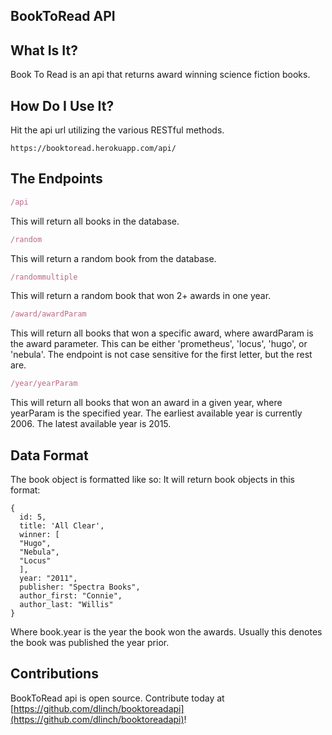 ## BookToRead API

## What Is It?
Book To Read is an api that returns award winning science fiction books.

## How Do I Use It?

Hit the api url utilizing the various RESTful methods.
```
https://booktoread.herokuapp.com/api/
```

## The Endpoints

```js
/api
```

This will return all books in the database.

```js
/random
```

This will return a random book from the database.

```js
/randommultiple
```

This will return a random book that won 2+ awards in one year.

```js
/award/awardParam
```

This will return all books that won a specific award, where awardParam is the award parameter.
This can be either 'prometheus', 'locus', 'hugo', or 'nebula'. The endpoint is not case sensitive
for the first letter, but the rest are.

```js
/year/yearParam
```

This will return all books that won an award in a given year, where yearParam is the specified
year. The earliest available year is currently 2006. The latest available year is 2015.


## Data Format

The book object is formatted like so:
It will return book objects in this format:
```
{
  id: 5,
  title: 'All Clear',
  winner: [
  "Hugo",
  "Nebula",
  "Locus"
  ],
  year: "2011",
  publisher: "Spectra Books",
  author_first: "Connie",
  author_last: "Willis"
}
```
Where book.year is the year the book won the awards. Usually this denotes the book was published the year prior.

## Contributions
BookToRead api is open source. Contribute today at [https://github.com/dlinch/booktoreadapi](https://github.com/dlinch/booktoreadapi)!
